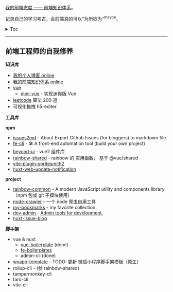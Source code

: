[我的前端态度 —— 前端知识体系](https://yanyue404.github.io/fe-attitude/)。

记录自己的学习考古，会前端真的可以“为所欲为”<sup>maybe</sup>。

<details>
  <summary>Toc</summary>
  <pre><code> 
├── articles 我的 blog 文章
├── css
├── design-pattern
├── docs
├── esnext
├── interview
├── javascript
├── javascript-algorithms
├── javascript-components
├── mindMapping
├── must-write-js
├── nodejs
├── project-guide
├── react
├── site
├── source learning
├── staging
├── tampermonkey
├── test
├── typescript
├── utils
└── vue
  </code></pre>
</details>

---

## 前端工程师的自我修养

**知识库**

- [我的个人博客 online](https://yanyue404.github.io/blog/#/)
- [我的前端知识体系 online](https://yanyue404.github.io/fe-attitude/)
- [vue](https://github.com/yanyue404/vue)
  - [mini-vue](https://github.com/yanyue404/mini-vue) - 实现迷你版 Vue
- [leetcode](https://github.com/yanyue404/leetcode) 算法 200 道
- 可视化拖拽 h5-editer

**工具库**

**npm**

- [issues2md](https://github.com/yanyue404/issues2md) - About Export Github Issues (for bloggers) to markdown file.
- [fe-cli](https://github.com/yanyue404/fe-cli) - 🛠️ A front-end automation tool (build your own project)
- [beyond-ui](https://github.com/yanyue404/beyond-ui) - vue2 组件库
- [rainbow-shared](https://github.com/yanyue404/rainbow-shared) - rainbow 的 实用函数， 基于 @vue/shared
- [vite-plugin-spritesmith2](https://github.com/yanyue404/vite-plugin-spritesmith2)
- [nuxt-web-update-notification](https://github.com/yanyue404/nuxt-web-update-notification)

**project**

- [rainbow-common](https://github.com/rainbow-design/rainbow-common) - A modern JavaScript utility and components library （npm 包或 git 子模块使用）
- [node-crawler](https://github.com/yanyue404/node-crawler) - 一个 node 爬虫自用工具
- [my-bookmarks](https://github.com/yanyue404/my-bookmarks) - my favorite collection.
- [dev-admin ](https://github.com/yanyue404/dev-admin) - [Admin tools for development.](https://yanyue404.github.io/dev-admin/)
- [nuxt-issue-blog](https://github.com/yanyue404/nuxt-issue-blog)

**脚手架**

- vue & nuxt
  - [vue-boilerplate](https://github.com/yanyue404/vue-boilerplate) (done)
  - [fe-boilerplates](https://github.com/rainbow-design/fe-boilerplates)
  - admin-cli (done)
- [wxapp-template](https://github.com/rainbow-design/wxapp-template) - TODO: 更新 微信小程序脚手架模板（原生）
- rollup-cli - (参 rainbow-shared)
- tampermonkey-cli
- taro-cli
- vite-cli
